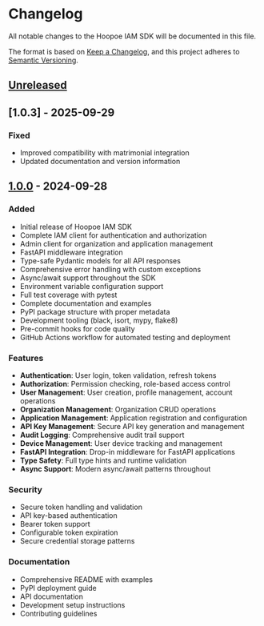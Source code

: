 # Changelog

All notable changes to the Hoopoe IAM SDK will be documented in this file.

The format is based on [Keep a Changelog](https://keepachangelog.com/en/1.0.0/),
and this project adheres to [Semantic Versioning](https://semver.org/spec/v2.0.0.html).

## [Unreleased]

## [1.0.3] - 2025-09-29

### Fixed
- Improved compatibility with matrimonial integration
- Updated documentation and version information

## [1.0.0] - 2024-09-28

### Added
- Initial release of Hoopoe IAM SDK
- Complete IAM client for authentication and authorization
- Admin client for organization and application management
- FastAPI middleware integration
- Type-safe Pydantic models for all API responses
- Comprehensive error handling with custom exceptions
- Async/await support throughout the SDK
- Environment variable configuration support
- Full test coverage with pytest
- Complete documentation and examples
- PyPI package structure with proper metadata
- Development tooling (black, isort, mypy, flake8)
- Pre-commit hooks for code quality
- GitHub Actions workflow for automated testing and deployment

### Features
- **Authentication**: User login, token validation, refresh tokens
- **Authorization**: Permission checking, role-based access control
- **User Management**: User creation, profile management, account operations
- **Organization Management**: Organization CRUD operations
- **Application Management**: Application registration and configuration
- **API Key Management**: Secure API key generation and management
- **Audit Logging**: Comprehensive audit trail support
- **Device Management**: User device tracking and management
- **FastAPI Integration**: Drop-in middleware for FastAPI applications
- **Type Safety**: Full type hints and runtime validation
- **Async Support**: Modern async/await patterns throughout

### Security
- Secure token handling and validation
- API key-based authentication
- Bearer token support
- Configurable token expiration
- Secure credential storage patterns

### Documentation
- Comprehensive README with examples
- PyPI deployment guide
- API documentation
- Development setup instructions
- Contributing guidelines

[Unreleased]: https://github.com/eliff-tech/hoopoe-iam-sdk/compare/v1.0.0...HEAD
[1.0.0]: https://github.com/eliff-tech/hoopoe-iam-sdk/releases/tag/v1.0.0

